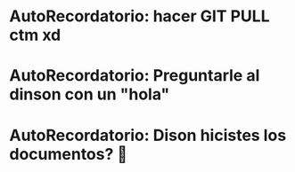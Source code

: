 <H1>AutoRecordatorio: hacer GIT PULL ctm xd</H1>

<H1>AutoRecordatorio: Preguntarle al dinson con un "hola" </H1>

<H1>AutoRecordatorio: Dison hicistes los documentos? 👀 </H1>
